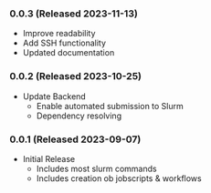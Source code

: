 ### 0.0.3 (Released 2023-11-13)
* Improve readability
* Add SSH functionality 
* Updated documentation


### 0.0.2 (Released 2023-10-25)
* Update Backend
	- Enable automated submission to Slurm 
	- Dependency resolving 


### 0.0.1 (Released 2023-09-07)
* Initial Release
	- Includes most slurm commands 
	- Includes creation ob jobscripts & workflows
